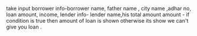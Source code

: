 take input
borrower info-borrower name, father name , city name ,adhar no, loan amount, income,
lender info- lender name,his total amount
amount - if condition is true then amount of loan is shown otherwise its show we can't give you loan .
